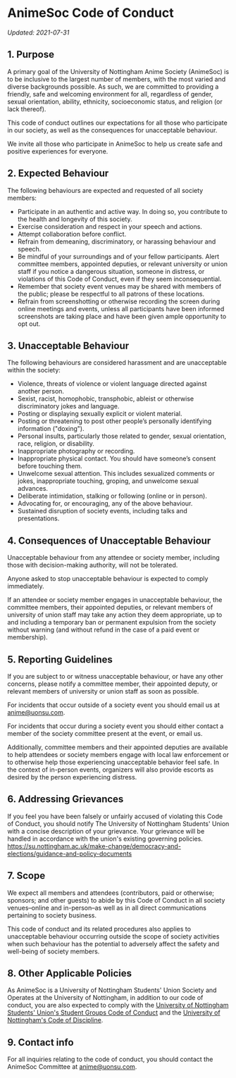 # AnimeSoc Code of Conduct

_Updated: 2021-07-31_

## 1. Purpose
A primary goal of the University of Nottingham Anime Society (AnimeSoc) is to be inclusive to the largest number of members, with the most varied and diverse backgrounds possible. As such, we are committed to providing a friendly, safe and welcoming environment for all, regardless of gender, sexual orientation, ability, ethnicity, socioeconomic status, and religion (or lack thereof).

This code of conduct outlines our expectations for all those who participate in our society, as well as the consequences for unacceptable behaviour.

We invite all those who participate in AnimeSoc to help us create safe and positive experiences for everyone.

## 2. Expected Behaviour
The following behaviours are expected and requested of all society members:

 - Participate in an authentic and active way. In doing so, you contribute to the health and longevity of this society.
 - Exercise consideration and respect in your speech and actions.
 - Attempt collaboration before conflict.
 - Refrain from demeaning, discriminatory, or harassing behaviour and speech.
 - Be mindful of your surroundings and of your fellow participants. Alert committee members, appointed deputies, or relevant university or union staff if you notice a dangerous situation, someone in distress, or violations of this Code of Conduct, even if they seem inconsequential.
 - Remember that society event venues may be shared with members of the public; please be respectful to all patrons of these locations.
 - Refrain from screenshotting or otherwise recording the screen during online meetings and events, unless all participants have been informed screenshots are taking place and have been given ample opportunity to opt out.
 
## 3. Unacceptable Behaviour
The following behaviours are considered harassment and are unacceptable within the society:

 - Violence, threats of violence or violent language directed against another person.
 - Sexist, racist, homophobic, transphobic, ableist or otherwise discriminatory jokes and language.
 - Posting or displaying sexually explicit or violent material.
 - Posting or threatening to post other people’s personally identifying information ("doxing").
 - Personal insults, particularly those related to gender, sexual orientation, race, religion, or disability.
 - Inappropriate photography or recording.
 - Inappropriate physical contact. You should have someone’s consent before touching them.
 - Unwelcome sexual attention. This includes sexualized comments or jokes, inappropriate touching, groping, and unwelcome sexual advances.
 - Deliberate intimidation, stalking or following (online or in person).
 - Advocating for, or encouraging, any of the above behaviour.
 - Sustained disruption of society events, including talks and presentations.

## 4. Consequences of Unacceptable Behaviour
Unacceptable behaviour from any attendee or society member, including those with decision-making authority, will not be tolerated.

Anyone asked to stop unacceptable behaviour is expected to comply immediately.

If an attendee or society member engages in unacceptable behaviour, the committee members, their appointed deputies, or relevant members of university of union staff may take any action they deem appropriate, up to and including a temporary ban or permanent expulsion from the society without warning (and without refund in the case of a paid event or membership).

## 5. Reporting Guidelines
If you are subject to or witness unacceptable behaviour, or have any other concerns, please notify a committee member, their appointed deputy, or relevant members of university or union staff as soon as possible.

For incidents that occur outside of a society event you should email us at [anime@uonsu.com](mailto:anime@uonsu.com).

For incidents that occur during a society event you should either contact a member of the society committee present at the event, or email us.

Additionally, committee members and their appointed deputies are available to help attendees or society members engage with local law enforcement or to otherwise help those experiencing unacceptable behavior feel safe. In the context of in-person events, organizers will also provide escorts as desired by the person experiencing distress.

## 6. Addressing Grievances
If you feel you have been falsely or unfairly accused of violating this Code of Conduct, you should notify The University of Nottingham Students' Union with a concise description of your grievance. Your grievance will be handled in accordance with the union's existing governing policies. https://su.nottingham.ac.uk/make-change/democracy-and-elections/guidance-and-policy-documents

## 7. Scope
We expect all members and attendees (contributors, paid or otherwise; sponsors; and other guests) to abide by this Code of Conduct in all society venues–online and in-person–as well as in all direct communications pertaining to society business.

This code of conduct and its related procedures also applies to unacceptable behaviour occurring outside the scope of society activities when such behaviour has the potential to adversely affect the safety and well-being of society members.

## 8. Other Applicable Policies
As AnimeSoc is a University of Nottingham Students' Union Society and Operates at the University of Nottingham, in addition to our code of conduct, you are also expected to comply with the [University of Nottingham Students' Union's Student Groups Code of Conduct](https://af602652235155630226-3e0448b2dcbed5ff06b014334489e811.ssl.cf3.rackcdn.com/code-of-conduct-guidance-document-october-2019.pdf) and the [University of Nottingham's Code of Discipline](https://www.nottingham.ac.uk/governance/documents/code-of-discipline-010120.pdf).

## 9. Contact info
For all inquiries relating to the code of conduct, you should contact the AnimeSoc Committee at [anime@uonsu.com](mailto:anime@uonsu.com).
